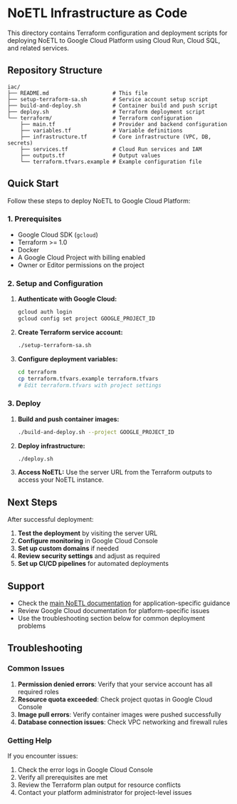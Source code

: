 # NoETL Infrastructure as Code

This directory contains Terraform configuration and deployment scripts for deploying NoETL to Google Cloud Platform using Cloud Run, Cloud SQL, and related services.

## Repository Structure

```
iac/
├── README.md                    # This file
├── setup-terraform-sa.sh        # Service account setup script
├── build-and-deploy.sh          # Container build and push script
├── deploy.sh                    # Terraform deployment script
└── terraform/                   # Terraform configuration
    ├── main.tf                  # Provider and backend configuration
    ├── variables.tf             # Variable definitions
    ├── infrastructure.tf        # Core infrastructure (VPC, DB, secrets)
    ├── services.tf              # Cloud Run services and IAM
    ├── outputs.tf               # Output values
    └── terraform.tfvars.example # Example configuration file
```

## Quick Start

Follow these steps to deploy NoETL to Google Cloud Platform:

### 1. Prerequisites

- Google Cloud SDK (`gcloud`) 
- Terraform >= 1.0
- Docker
- A Google Cloud Project with billing enabled
- Owner or Editor permissions on the project

### 2. Setup and Configuration

1. **Authenticate with Google Cloud:**
   ```bash
   gcloud auth login
   gcloud config set project GOOGLE_PROJECT_ID
   ```

2. **Create Terraform service account:**
   ```bash
   ./setup-terraform-sa.sh
   ```

3. **Configure deployment variables:**
   ```bash
   cd terraform
   cp terraform.tfvars.example terraform.tfvars
   # Edit terraform.tfvars with project settings
   ```

### 3. Deploy

1. **Build and push container images:**
   ```bash
   ./build-and-deploy.sh --project GOOGLE_PROJECT_ID
   ```

2. **Deploy infrastructure:**
   ```bash
   ./deploy.sh
   ```

3. **Access NoETL:**
   Use the server URL from the Terraform outputs to access your NoETL instance.

## Next Steps

After successful deployment:

1. **Test the deployment** by visiting the server URL
2. **Configure monitoring** in Google Cloud Console
3. **Set up custom domains** if needed
4. **Review security settings** and adjust as required
5. **Set up CI/CD pipelines** for automated deployments

## Support

- Check the [main NoETL documentation](../docs/) for application-specific guidance
- Review Google Cloud documentation for platform-specific issues
- Use the troubleshooting section below for common deployment problems

## Troubleshooting

### Common Issues

1. **Permission denied errors**: Verify that your service account has all required roles
2. **Resource quota exceeded**: Check project quotas in Google Cloud Console  
3. **Image pull errors**: Verify container images were pushed successfully
4. **Database connection issues**: Check VPC networking and firewall rules

### Getting Help

If you encounter issues:
1. Check the error logs in Google Cloud Console
2. Verify all prerequisites are met
3. Review the Terraform plan output for resource conflicts
4. Contact your platform administrator for project-level issues
